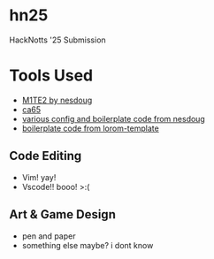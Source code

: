 # hn25
HackNotts '25 Submission

# Tools Used
- [M1TE2 by nesdoug](https://github.com/nesdoug/M1TE2)
- [ca65](https://cc65.github.io/doc/ca65.html)
- [various config and boilerplate code from nesdoug](https://github.com/nesdoug)
- [boilerplate code from lorom-template](https://github.com/pinobatch/lorom-template)

## Code Editing
- Vim! yay!
- Vscode!! booo! >:(

## Art & Game Design
- pen and paper
- something else maybe? i dont know


